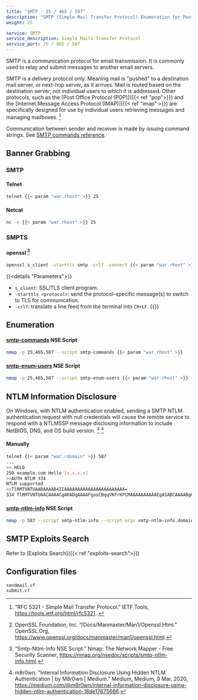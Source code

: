 ```yaml
---
title: "SMTP - 25 / 465 / 587"
description: "SMTP (Simple Mail Transfer Protocol) Enumeration for Pentesting"
weight: 25

service: SMTP
service_description: Simple Mails Transfer Protocol
service_port: 25 / 465 / 587
---
```

SMTP is a communication protocol
for email transmission.
It is commonly used to
relay and submit messages
to another email servers.

SMTP is a delivery protocol only.
Meaning mail is "pushed"
to a destination mail server,
or next-hop server,
as it arrives.
Mail is routed
based on the destination server,
not individual users
to which it is addressed.
Other protocols,
such as the [Post Office Protocol (POP)]({{< ref "pop">}})
and the [Internet Message Access Protocol (IMAP)]({{< ref "imap" >}})
are specifically designed for use by individual users
retrieving messages and managing mailboxes.
[^rfc-5321]

Communication between sender and receiver
is made by issuing command strings.
See [SMTP commands reference](https://tools.ietf.org/html/rfc5321#section-4.1).

## Banner Grabbing

### SMTP

#### Telnet
```sh
telnet {{< param "war.rhost" >}} 25
```

#### Netcat
```sh
nc -n {{< param "war.rhost" >}} 25
```

### SMPTS

#### openssl [^openssl]
```sh
openssl s_client -starttls smtp -crlf -connect {{< param "war.rhost" >}}:587
```
{{<details "Parameters">}}
- `s_client`:  SSL/TLS client program.
- `-starttls <protocol>`: send the protocol-specific message(s) to switch to TLS for communication.
- `-crlf`:  translate a line feed from the terminal into `CR+LF`.
{{</details>}}

## Enumeration

#### [smtp-commands](https://nmap.org/nsedoc/scripts/smtp-commands.html) NSE Script

```sh
nmap -p 25,465,587 --script smtp-commands {{< param "war.rhost" >}}
```

#### [smtp-enum-users](https://nmap.org/nsedoc/scripts/smtp-enum-users.html) NSE Script

```sh
nmap -p 25,465,587 --script smtp-enum-users {{< param "war.rhost" >}}
```

## NTLM Information Disclosure

On Windows,
with NTLM authentication enabled,
sending a SMTP NTLM authentication request
with null credentials
will cause the remote service
to respond with a NTLMSSP message
disclosing information to include
NetBIOS, DNS,
and OS build version.
[^nse-smtp-nltm-info]
[^ntlm-disclosure]

#### Manually

```sh
telnet {{< param "war.rdomain" >}} 587
...
>> HELO
250 example.com Hello [x.x.x.x]
>>AUTH NTLM 334
NTLM supported
>>TlRMTVNTUAABAAAAB4IIAAAAAAAAAAAAAAAAAAAAAAA=
334 TlRMTVNTUAACAAAACgAKADgAAAAFgooCBqqVKFrKPCMAAAAAAAAAAEgASABCAAAABgOAJQAAAA9JAEkAUwAwADEAAgAKAEkASQBTADAAMQABAAoASQBJAFMAMAAxAAQACgBJAEkAUwAwADEAAwAKAEkASQBTADAAMQAHAAgAHwMI0VPy1QEAAAAA
```

#### [smtp-ntlm-info](https://nmap.org/nsedoc/scripts/smtp-ntlm-info.html) NSE Script

```sh
nmap -p 587 --script smtp-ntlm-info --script-args smtp-ntlm-info.domain={{< param "war.rdomain" >}} {{< param "war.rhost" >}}
```

## SMTP Exploits Search

Refer to [Exploits Search]({{< ref "exploits-search">}})

## Configuration files

```
sendmail.cf
submit.cf
```

[^rfc-5321]: “RFC 5321 - Simple Mail Transfer Protocol.” IETF Tools, https://tools.ietf.org/html/rfc5321..
[^openssl]: OpenSSL Foundation, Inc. “/Docs/Manmaster/Man1/Openssl.Html.” OpenSSL.Org, https://www.openssl.org/docs/manmaster/man1/openssl.html.
[^nse-smtp-nltm-info]: “Smtp-Ntlm-Info NSE Script.” Nmap: The Network Mapper - Free Security Scanner, https://nmap.org/nsedoc/scripts/smtp-ntlm-info.html.
[^ntlm-disclosure]: m8r0wn. “Internal Information Disclosure Using Hidden NTLM Authentication | by M8r0wn | Medium.” Medium, Medium, 9 Mar. 2020, https://medium.com/@m8r0wn/internal-information-disclosure-using-hidden-ntlm-authentication-18de17675666.
